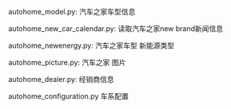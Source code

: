 autohome_model.py: 汽车之家车型信息

autohome_new_car_calendar.py: 读取汽车之家new brand新闻信息

autohome_newenergy.py: 汽车之家车型 新能源类型

autohome_picture.py: 汽车之家 图片

autohome_dealer.py: 经销商信息

autohome_configuration.py 车系配置